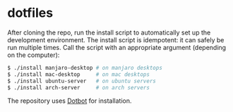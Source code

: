 # dotfiles
After cloning the repo, run the install script to automatically set up the development environment.
The install script is idempotent: it can safely be run multiple times.
Call the script with an appropriate argument (depending on the computer):
```bash
$ ./install manjaro-desktop # on manjaro desktops
$ ./install mac-desktop     # on mac desktops
$ ./install ubuntu-server   # on ubuntu servers
$ ./install arch-server     # on arch servers
````

The repository uses [Dotbot](https://github.com/anishathalye/dotbot) for installation.
